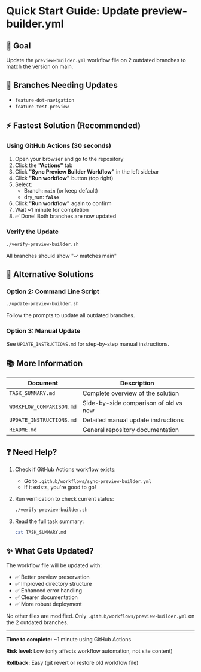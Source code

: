 # Quick Start Guide: Update preview-builder.yml

## 🎯 Goal
Update the `preview-builder.yml` workflow file on 2 outdated branches to match the version on main.

## 📍 Branches Needing Updates
- `feature-dot-navigation`
- `feature-test-preview`

## ⚡ Fastest Solution (Recommended)

### Using GitHub Actions (30 seconds)

1. Open your browser and go to the repository
2. Click the **"Actions"** tab
3. Click **"Sync Preview Builder Workflow"** in the left sidebar
4. Click **"Run workflow"** button (top right)
5. Select:
   - Branch: `main` (or keep default)
   - dry_run: **`false`**
6. Click **"Run workflow"** again to confirm
7. Wait ~1 minute for completion
8. ✅ Done! Both branches are now updated

### Verify the Update

```bash
./verify-preview-builder.sh
```

All branches should show "✓ matches main"

## 🔧 Alternative Solutions

### Option 2: Command Line Script

```bash
./update-preview-builder.sh
```

Follow the prompts to update all outdated branches.

### Option 3: Manual Update

See `UPDATE_INSTRUCTIONS.md` for step-by-step manual instructions.

## 📚 More Information

| Document | Description |
|----------|-------------|
| `TASK_SUMMARY.md` | Complete overview of the solution |
| `WORKFLOW_COMPARISON.md` | Side-by-side comparison of old vs new |
| `UPDATE_INSTRUCTIONS.md` | Detailed manual update instructions |
| `README.md` | General repository documentation |

## ❓ Need Help?

1. Check if GitHub Actions workflow exists:
   - Go to `.github/workflows/sync-preview-builder.yml`
   - If it exists, you're good to go!

2. Run verification to check current status:
   ```bash
   ./verify-preview-builder.sh
   ```

3. Read the full task summary:
   ```bash
   cat TASK_SUMMARY.md
   ```

## ✨ What Gets Updated?

The workflow file will be updated with:
- ✅ Better preview preservation
- ✅ Improved directory structure
- ✅ Enhanced error handling
- ✅ Clearer documentation
- ✅ More robust deployment

No other files are modified. Only `.github/workflows/preview-builder.yml` on the 2 outdated branches.

---

**Time to complete:** ~1 minute using GitHub Actions

**Risk level:** Low (only affects workflow automation, not site content)

**Rollback:** Easy (git revert or restore old workflow file)
